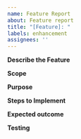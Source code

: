 ```yaml
---
name: Feature Report
about: Feature report
title: "[Feature]: "
labels: enhancement
assignees: ''
---
```


**Describe the Feature** 

**Scope**

**Purpose** 

**Steps to Implement** 


**Expected outcome**


**Testing**






